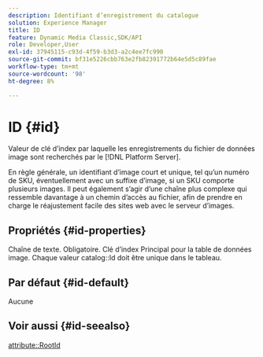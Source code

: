 ```yaml
---
description: Identifiant d’enregistrement du catalogue
solution: Experience Manager
title: ID
feature: Dynamic Media Classic,SDK/API
role: Developer,User
exl-id: 37945115-c93d-4f59-b3d3-a2c4ee7fc990
source-git-commit: bf31e5226cbb763e2fb82391772b64e5d5c89fae
workflow-type: tm+mt
source-wordcount: '98'
ht-degree: 8%

---
```


# ID {#id}

Valeur de clé d’index par laquelle les enregistrements du fichier de données image sont recherchés par le [!DNL Platform Server].

En règle générale, un identifiant d’image court et unique, tel qu’un numéro de SKU, éventuellement avec un suffixe d’image, si un SKU comporte plusieurs images. Il peut également s’agir d’une chaîne plus complexe qui ressemble davantage à un chemin d’accès au fichier, afin de prendre en charge le réajustement facile des sites web avec le serveur d’images.

## Propriétés {#id-properties}

Chaîne de texte. Obligatoire. Clé d’index Principal pour la table de données image. Chaque valeur catalog::Id doit être unique dans le tableau.

## Par défaut {#id-default}

Aucune

## Voir aussi {#id-seealso}

[attribute::RootId](/help/aem-is-ir-api/is-api/image-catalog/image-serving-api-ref/c-image-catalog-reference/c-attributes-reference/r-rootid.md)

